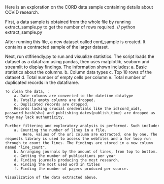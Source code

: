 Here is an exploration on the CORD data sample containing details about COVID research.

First, a data sample is obtained from the whole file by running extract_sample.py to get the number of rows required.
  // python extract_sample.py

After running this file, a new dataset called cord_sample is created. It contains a contracted sample of the larger dataset.

Next, run stlfriendly.py to run and visualize statistics.
The script loads the dataset as a datafram using pandas, then uses matplotlib, seaborn and streamlit to display findings.
    The information shown includes:
        a. Basic statistics about the columns.
        b. Column data types
        c. Top 10 rows of the dataset
        d. Total number of empty cells per column 
        e. Total number of duplicated records in the dataframe.
    
    To clean the data, :
        a. Date columns are converted to the datetime datatype
        b. Totally empty columns are dropped.
        c. Duplicated records are dropped.
        Records lacking crucial credentials like the id(cord_uid), password hash(sha) and publishing dates(publish_time) are dropped as they may lack authenticity.

    Further filtering and exploratory analysis is performed. Such include:
        a. Counting the number of lines in a file.
            Here, values of the url column are extracted, one by one. The requests library is used to access the webfiles and a for loop run through to count the lines. The findings are stored in a new column named "line_count".
        b. Arranging journals by the amount of lines, from top to bottom.
        c. Getting the number of publications per year
        d. Finding journals producing the most research.
        e. Finding the most used word in titles
        f. Finding the number of papers produced per source.

    Visualization of the data extracted above.